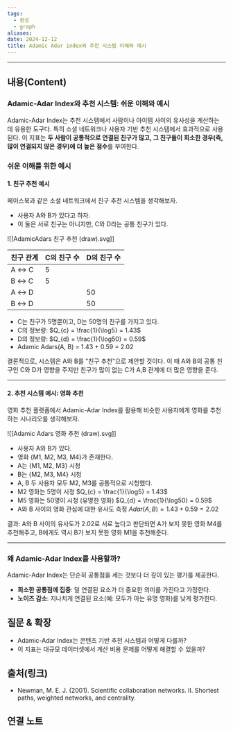 ```yaml
---
tags:
  - 완성
  - graph
aliases: 
date: 2024-12-12
title: Adamic Adar index와 추천 시스템 이해와 예시
---
```

---

## 내용(Content)

### Adamic-Adar Index와 추천 시스템: 쉬운 이해와 예시

Adamic-Adar Index는 추천 시스템에서 사람이나 아이템 사이의 유사성을 계산하는 데 유용한 도구다. 특히 소셜 네트워크나 사용자 기반 추천 시스템에서 효과적으로 사용된다. 이 지표는 **두 사람이 공통적으로 연결된 친구가 많고, 그 친구들이 희소한 경우(즉, 많이 연결되지 않은 경우)에 더 높은 점수**를 부여한다.

### 쉬운 이해를 위한 예시

#### 1. **친구 추천 예시**

페이스북과 같은 소셜 네트워크에서 친구 추천 시스템을 생각해보자.

- 사용자 A와 B가 있다고 하자.
- 이 둘은 서로 친구는 아니지만, C와 D라는 공통 친구가 있다.

![[AdamicAdars 친구 추천 (draw).svg]]

|친구 관계|C의 친구 수|D의 친구 수|
|---|---|---|
|A ↔ C|5||
|B ↔ C|5||
|A ↔ D||50|
|B ↔ D||50|

- C는 친구가 5명뿐이고, D는 50명의 친구를 가지고 있다.
- C의 정보량: $Q_{c} = \frac{1}{\log5} = 1.43$
- D의 정보량: $Q_{d} = \frac{1}{\log50} = 0.59$
- Adamic Adars(A, B) = 1.43 + 0.59 = 2.02


결론적으로, 시스템은 A와 B를 "친구 추천"으로 제안할 것이다. 이 때 A와 B의 공통 친구인 C와 D가 영향을 주지만 친구가 많이 없는 C가 A,B 관계에 더 많은 영향을 준다.

---

#### 2. **추천 시스템 예시: 영화 추천**

영화 추천 플랫폼에서 Adamic-Adar Index를 활용해 비슷한 사용자에게 영화를 추천하는 시나리오를 생각해보자.

![[Adamic Adars 영화 추천 (draw).svg]]

- 사용자 A와 B가 있다.
- 영화 {M1, M2, M3, M4}가 존재한다.
- A는 {M1, M2, M3} 시청
- B는 {M2, M3, M4} 시청
- A, B 두 사용자 모두 M2, M3를 공통적으로 시청했다.
- M2 영화는 5명이 시청 $Q_{c} = \frac{1}{\log5} = 1.43$
- M5 영화는 50명이 시청 (유명한 영화) $Q_{d} = \frac{1}{\log50} = 0.59$
- A와 B 사이의 영화 관심에 대한 유사도 측정 $Adar(A, B) = 1.43 + 0.59 = 2.02$

결과:
A와 B 사이의 유사도가 2.02로 서로 높다고 판단되면 A가 보지 못한 영화 M4를 추천해주고, B에게도 역시 B가 보지 못한 영화 M1을 추천해준다.

---

### 왜 Adamic-Adar Index를 사용할까?

Adamic-Adar Index는 단순히 공통점을 세는 것보다 더 깊이 있는 평가를 제공한다.

- **희소한 공통점에 집중**: 덜 연결된 요소가 더 중요한 의미를 가진다고 가정한다.
- **노이즈 감소**: 지나치게 연결된 요소(예: 모두가 아는 유명 영화)를 낮게 평가한다.

## 질문 & 확장

- Adamic-Adar Index는 콘텐츠 기반 추천 시스템과 어떻게 다를까?
- 이 지표는 대규모 데이터셋에서 계산 비용 문제를 어떻게 해결할 수 있을까?

## 출처(링크)

- Newman, M. E. J. (2001). Scientific collaboration networks. II. Shortest paths, weighted networks, and centrality.

## 연결 노트


